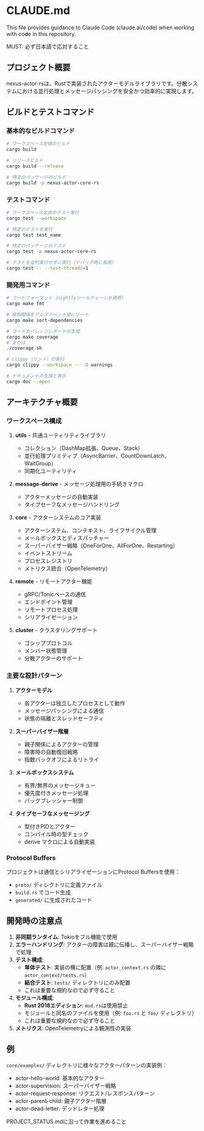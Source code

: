 # CLAUDE.md

This file provides guidance to Claude Code (claude.ai/code) when working with code in this repository.

MUST: 必ず日本語で応対すること

## プロジェクト概要

nexus-actor-rsは、Rustで実装されたアクターモデルライブラリです。分散システムにおける並行処理とメッセージパッシングを安全かつ効率的に実現します。

## ビルドとテストコマンド

### 基本的なビルドコマンド
```bash
# ワークスペース全体のビルド
cargo build

# リリースビルド
cargo build --release

# 特定のパッケージのビルド
cargo build -p nexus-actor-core-rs
```

### テストコマンド
```bash
# ワークスペース全体のテスト実行
cargo test --workspace

# 特定のテストを実行
cargo test test_name

# 特定のパッケージのテスト
cargo test -p nexus-actor-core-rs

# テストを並列実行せずに実行（デバッグ時に有用）
cargo test -- --test-threads=1
```

### 開発用コマンド
```bash
# コードフォーマット（nightlyツールチェーンを使用）
cargo make fmt

# 依存関係をアルファベット順にソート
cargo make sort-dependencies

# コードカバレッジレポートの生成
cargo make coverage
# または
./coverage.sh

# clippy（リント）の実行
cargo clippy --workspace -- -D warnings

# ドキュメントの生成と表示
cargo doc --open
```

## アーキテクチャ概要

### ワークスペース構成

1. **utils** - 共通ユーティリティライブラリ
   - コレクション（DashMap拡張、Queue、Stack）
   - 並行処理プリミティブ（AsyncBarrier、CountDownLatch、WaitGroup）
   - 同期化ユーティリティ

2. **message-derive** - メッセージ処理用の手続きマクロ
   - アクターメッセージの自動実装
   - タイプセーフなメッセージハンドリング

3. **core** - アクターシステムのコア実装
   - アクターシステム、コンテキスト、ライフサイクル管理
   - メールボックスとディスパッチャー
   - スーパーバイザー戦略（OneForOne、AllForOne、Restarting）
   - イベントストリーム
   - プロセスレジストリ
   - メトリクス統合（OpenTelemetry）

4. **remote** - リモートアクター機能
   - gRPC/Tonicベースの通信
   - エンドポイント管理
   - リモートプロセス処理
   - シリアライゼーション

5. **cluster** - クラスタリングサポート
   - ゴシッププロトコル
   - メンバー状態管理
   - 分散アクターのサポート

### 主要な設計パターン

1. **アクターモデル**
   - 各アクターは独立したプロセスとして動作
   - メッセージパッシングによる通信
   - 状態の隔離とスレッドセーフティ

2. **スーパーバイザー階層**
   - 親子関係によるアクターの管理
   - 障害時の自動復旧戦略
   - 指数バックオフによるリトライ

3. **メールボックスシステム**
   - 有界/無界のメッセージキュー
   - 優先度付きメッセージ処理
   - バックプレッシャー制御

4. **タイプセーフなメッセージング**
   - 型付きPIDとアクター
   - コンパイル時の型チェック
   - derive マクロによる自動実装

### Protocol Buffers

プロジェクトは通信とシリアライゼーションにProtocol Buffersを使用：
- `proto/` ディレクトリに定義ファイル
- `build.rs` でコード生成
- `generated/` に生成されたコード

## 開発時の注意点

1. **非同期ランタイム**: Tokioをフル機能で使用
2. **エラーハンドリング**: アクターの障害は親に伝播し、スーパーバイザー戦略で処理
3. **テスト構成**:
   - **単体テスト**: 実装の横に配置（例: `actor_context.rs` の隣に `actor_context/tests.rs`）
   - **結合テスト**: `tests/` ディレクトリにのみ配置
   - これは重要な規約なので必ず守ること
4. **モジュール構成**:
   - **Rust 2018エディション**: `mod.rs`は使用禁止
   - モジュールと同名のファイルを使用（例: `foo.rs` と `foo/` ディレクトリ）
   - これは重要な規約なので必ず守ること
5. **メトリクス**: OpenTelemetryによる観測性の実装

## 例

`core/examples/` ディレクトリに様々なアクターパターンの実装例：
- actor-hello-world: 基本的なアクター
- actor-supervision: スーパーバイザー戦略
- actor-request-response: リクエスト/レスポンスパターン
- actor-parent-child: 親子アクター階層
- actor-dead-letter: デッドレター処理

PROJECT_STATUS.mdに沿って作業を進めること